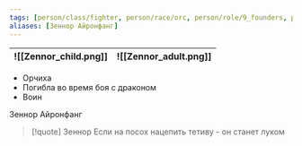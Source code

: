 ```yaml
---
tags: [person/class/fighter, person/race/orc, person/role/9_founders, person/status/dead]
aliases: [Зеннор Айронфанг]
---
```


| ![[Zennor_child.png]] | ![[Zennor_adult.png]] |
| --------------------- | --------------------- |

- Орчиха
- Погибла во время боя с драконом
- Воин

Зеннор Айронфанг

> [!quote] Зеннор
> Если на посох нацепить тетиву - он станет луком
